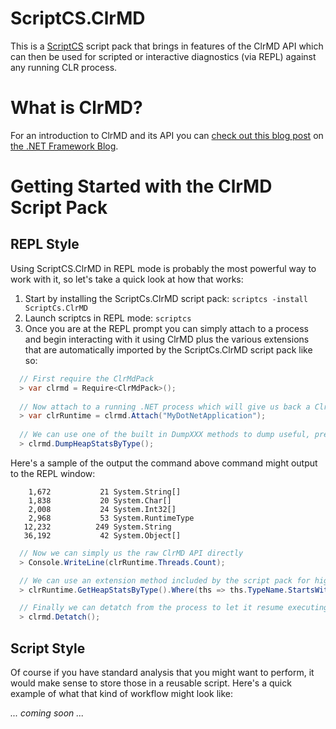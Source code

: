 ScriptCS.ClrMD
====
This is a [ScriptCS](http://github.com/scriptcs/scriptcs) script pack that brings in features 
of the ClrMD API which can then be used for scripted or interactive diagnostics (via REPL) 
against any running CLR process.


What is ClrMD?
====
For an introduction to ClrMD and its API you can [check out this blog post](http://blogs.msdn.com/b/dotnet/archive/2013/05/01/net-crash-dump-and-live-process-inspection.aspx) on [the .NET Framework Blog](http://blogs.msdn.com/b/dotnet/).

Getting Started with the ClrMD Script Pack
====
REPL Style
----
Using ScriptCS.ClrMD in REPL mode is probably the most powerful way to work with it, so let's take a quick look at how that works:

   1. Start by installing the ScriptCs.ClrMD script pack: ```scriptcs -install ScriptCs.ClrMD```
   2. Launch scriptcs in REPL mode: ```scriptcs```
   3. Once you are at the REPL prompt you can simply attach to a process and begin interacting with it using ClrMD plus the various extensions that are automatically 
   imported by the ScriptCs.ClrMD script pack like so:

```csharp
  // First require the ClrMdPack
  > var clrmd = Require<ClrMdPack>();
   
  // Now attach to a running .NET process which will give us back a ClrMD ClrRuntime instance
  > var clrRuntime = clrmd.Attach("MyDotNetApplication");
   
  // We can use one of the built in DumpXXX methods to dump useful, predefined statistics
  > clrmd.DumpHeapStatsByType();
```

Here's a sample of the output the command above command might output to the REPL window:
```
    1,672           21 System.String[]
    1,838           20 System.Char[]
    2,008           24 System.Int32[]
    2,968           53 System.RuntimeType
   12,232          249 System.String
   36,192           42 System.Object[]
```

```csharp
  // Now we can simply us the raw ClrMD API directly
  > Console.WriteLine(clrRuntime.Threads.Count);    

  // We can use an extension method included by the script pack for higher level analytics and dump ourselves manually
  > clrRuntime.GetHeapStatsByType().Where(ths => ths.TypeName.StartsWith("MyNamespace")).OrderByDescending(ths => ths.TotalHeapSize).ToList().ForEach(s => Console.WriteLine("{0,12:n0} {1,12:n0} {2}", s.TotalHeapSize, s.NumberOfInstances, s.TypeName));

  // Finally we can detatch from the process to let it resume executing once we're done inspecting it
  > clrmd.Detatch();
```

Script Style
----
Of course if you have standard analysis that you might want to perform, it would make sense to store those in a reusable script. 
Here's a quick example of what that kind of workflow might look like:

   _... coming soon ..._
